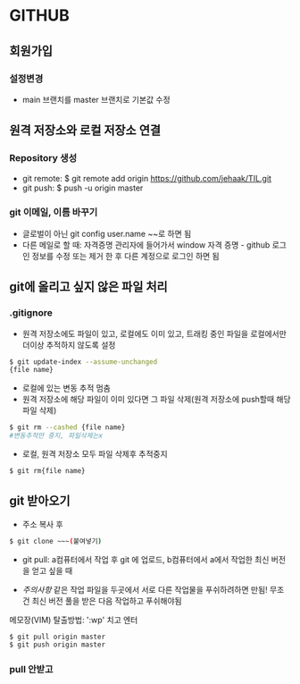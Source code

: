 # GITHUB

##  회원가입

### 설정변경

* main 브랜치를 master 브랜치로 기본값 수정

## 원격 저장소와 로컬 저장소 연결

### Repository 생성

* git remote: $ git remote add origin https://github.com/jehaak/TIL.git
* git push: $ push -u origin master



### git 이메일, 이름 바꾸기

* 글로벌이 아닌 git config user.name ~~로 하면 됨
* 다른 메일로 할 때: 자격증명 관리자에 들어가서 window 자격 증명 - github 로그인 정보를 수정 또는 제거 한 후 다른 계정으로 로그인 하면 됨



## git에 올리고 싶지 않은 파일 처리

### .gitignore 

* 원격 저장소에도 파일이 있고, 로컬에도 이미 있고, 트래킹 중인 파일을 로컬에서만 더이상 추적하지 않도록 설정

```bash
$ git update-index --assume-unchanged
{file name}
```

* 로컬에 있는 변동 추적 멈춤
* 원격 저장소에 해당 파일이 이미 있다면 그 파일 삭제(원격 저장소에 push할때 해당 파일 삭제)

```bash
$ git rm --cashed {file name}
#변동추적만 중지, 파일삭제는x
```

* 로컬, 원격 저장소 모두 파일 삭제후 추적중지

```bash
$ git rm{file name}
```



## git 받아오기

* 주소 복사 후

```bash
$ git clone ~~~(붙여넣기)
```

* git pull: a컴퓨터에서 작업 후 git 에 업로드, b컴퓨터에서 a에서 작업한 최신 버전을 얻고 싶을 때

* *주의사항*  같은 작업 파일을 두곳에서 서로 다른 작업물을 푸쉬하려하면 만됨! 무조건 최신 버전 풀을 받은 다음 작업하고 푸쉬해야됨

메모장(VIM) 탈출방법:    ':wp' 치고 엔터

```bash
$ git pull origin master
$ git push origin master
```







### pull 안받고 
